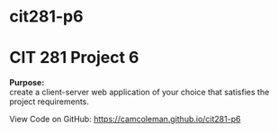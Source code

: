 # cit281-p6
# CIT 281 Project 6 

**Purpose:**  
create a client-server web application of your choice that satisfies the project requirements.


View Code on GitHub: https://camcoleman.github.io/cit281-p6
